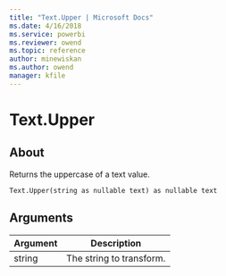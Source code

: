 ```yaml
---
title: "Text.Upper | Microsoft Docs"
ms.date: 4/16/2018
ms.service: powerbi
ms.reviewer: owend
ms.topic: reference
author: minewiskan
ms.author: owend
manager: kfile
---
```

# Text.Upper

  
## About  
Returns the uppercase of a text value.  
  
```  
Text.Upper(string as nullable text) as nullable text  
```  
  
## Arguments  
  
|Argument|Description|  
|------------|---------------|  
|string|The string to transform.|  
  
